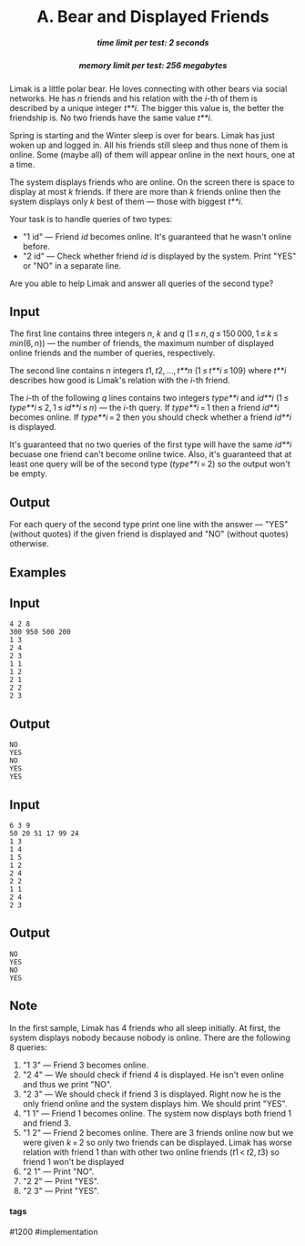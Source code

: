 <h1 style='text-align: center;'> A. Bear and Displayed Friends</h1>

<h5 style='text-align: center;'>time limit per test: 2 seconds</h5>
<h5 style='text-align: center;'>memory limit per test: 256 megabytes</h5>

Limak is a little polar bear. He loves connecting with other bears via social networks. He has *n* friends and his relation with the *i*-th of them is described by a unique integer *t**i*. The bigger this value is, the better the friendship is. No two friends have the same value *t**i*.

Spring is starting and the Winter sleep is over for bears. Limak has just woken up and logged in. All his friends still sleep and thus none of them is online. Some (maybe all) of them will appear online in the next hours, one at a time.

The system displays friends who are online. On the screen there is space to display at most *k* friends. If there are more than *k* friends online then the system displays only *k* best of them — those with biggest *t**i*.

Your task is to handle queries of two types:

* "1 id" — Friend *id* becomes online. It's guaranteed that he wasn't online before.
* "2 id" — Check whether friend *id* is displayed by the system. Print "YES" or "NO" in a separate line.

Are you able to help Limak and answer all queries of the second type?

## Input

The first line contains three integers *n*, *k* and *q* (1 ≤ *n*, *q* ≤ 150 000, 1 ≤ *k* ≤ *min*(6, *n*)) — the number of friends, the maximum number of displayed online friends and the number of queries, respectively.

The second line contains *n* integers *t*1, *t*2, ..., *t**n* (1 ≤ *t**i* ≤ 109) where *t**i* describes how good is Limak's relation with the *i*-th friend.

The *i*-th of the following *q* lines contains two integers *type**i* and *id**i* (1 ≤ *type**i* ≤ 2, 1 ≤ *id**i* ≤ *n*) — the *i*-th query. If *type**i* = 1 then a friend *id**i* becomes online. If *type**i* = 2 then you should check whether a friend *id**i* is displayed.

It's guaranteed that no two queries of the first type will have the same *id**i* becuase one friend can't become online twice. Also, it's guaranteed that at least one query will be of the second type (*type**i* = 2) so the output won't be empty.

## Output

For each query of the second type print one line with the answer — "YES" (without quotes) if the given friend is displayed and "NO" (without quotes) otherwise.

## Examples

## Input


```
4 2 8  
300 950 500 200  
1 3  
2 4  
2 3  
1 1  
1 2  
2 1  
2 2  
2 3  

```
## Output


```
NO  
YES  
NO  
YES  
YES  

```
## Input


```
6 3 9  
50 20 51 17 99 24  
1 3  
1 4  
1 5  
1 2  
2 4  
2 2  
1 1  
2 4  
2 3  

```
## Output


```
NO  
YES  
NO  
YES  

```
## Note

In the first sample, Limak has 4 friends who all sleep initially. At first, the system displays nobody because nobody is online. There are the following 8 queries:

1. "1 3" — Friend 3 becomes online.
2. "2 4" — We should check if friend 4 is displayed. He isn't even online and thus we print "NO".
3. "2 3" — We should check if friend 3 is displayed. Right now he is the only friend online and the system displays him. We should print "YES".
4. "1 1" — Friend 1 becomes online. The system now displays both friend 1 and friend 3.
5. "1 2" — Friend 2 becomes online. There are 3 friends online now but we were given *k* = 2 so only two friends can be displayed. Limak has worse relation with friend 1 than with other two online friends (*t*1 < *t*2, *t*3) so friend 1 won't be displayed
6. "2 1" — Print "NO".
7. "2 2" — Print "YES".
8. "2 3" — Print "YES".


#### tags 

#1200 #implementation 